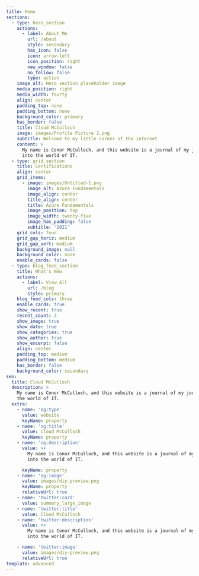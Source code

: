 ```yaml
---
title: Home
sections:
  - type: hero_section
    actions:
      - label: About Me
        url: /about
        style: secondary
        has_icon: false
        icon: arrow-left
        icon_position: right
        new_window: false
        no_follow: false
        type: action
    image_alt: Hero section placeholder image
    media_position: right
    media_width: fourty
    align: center
    padding_top: none
    padding_bottom: none
    background_color: primary
    has_border: false
    title: Cloud McCulloch
    image: images/Profile Picture 2.png
    subtitle: Welcome to my little corner of the internet
    content: >
      My name is Conor McCulloch, and this website is a journal of my journey
      into the world of IT.
  - type: grid_section
    title: Certifications
    align: center
    grid_items:
      - image: images/Untitled-1.png
        image_alt: Azure Fundamentals
        image_align: center
        title_align: center
        title: Azure Fundamentals
        image_position: top
        image_width: twenty-five
        image_has_padding: false
        subtitle: '2021'
    grid_cols: four
    grid_gap_horiz: medium
    grid_gap_vert: medium
    background_image: null
    background_color: none
    enable_cards: false
  - type: blog_feed_section
    title: What's New
    actions:
      - label: View All
        url: /blog
        style: primary
    blog_feed_cols: three
    enable_cards: true
    show_recent: true
    recent_count: 3
    show_image: true
    show_date: true
    show_categories: true
    show_author: true
    show_excerpt: false
    align: center
    padding_top: medium
    padding_bottom: medium
    has_border: false
    background_color: secondary
seo:
  title: Cloud McCulloch
  description: >
    My name is Conor McCulloch, and this website is a journal of my journey into
    the world of IT.
  extra:
    - name: 'og:type'
      value: website
      keyName: property
    - name: 'og:title'
      value: Cloud McCulloch
      keyName: property
    - name: 'og:description'
      value: >+
        My name is Conor McCulloch, and this website is a journal of my journey
        into the world of IT.

      keyName: property
    - name: 'og:image'
      value: images/diy-preview.png
      keyName: property
      relativeUrl: true
    - name: 'twitter:card'
      value: summary_large_image
    - name: 'twitter:title'
      value: Cloud McCulloch
    - name: 'twitter:description'
      value: >+
        My name is Conor McCulloch, and this website is a journal of my journey
        into the world of IT.

    - name: 'twitter:image'
      value: images/diy-preview.png
      relativeUrl: true
template: advanced
---
```

